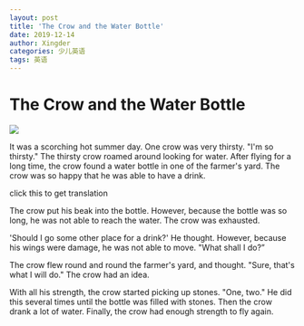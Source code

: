 ```yaml
---
layout: post
title: 'The Crow and the Water Bottle'
date: 2019-12-14
author: Xingder
categories: 少儿英语
tags: 英语
---
```


# The Crow and the Water Bottle

![](https://cn.bing.com/th?id=OIP.kBsoav2FXKPP7m4q2UBcXwHaGy&pid=Api&rs=1)

It was a scorching hot summer day. One crow was very thirsty. "I'm so thirsty." The thirsty crow roamed around looking for water. After flying for a long time, the crow found a water bottle in one of the farmer's yard. The crow was so happy that he was able to have a drink.
<p onclick="this.innerHTML='谢谢！'">click this to get translation</p>

The crow put his beak into the bottle. However, because the bottle was so long, he was not able to reach the water. The crow was exhausted.

'Should I go some other place for a drink?' He thought. However, because his wings were damage, he was not able to move. "What shall I do?”

The crow flew round and round the farmer's yard, and thought. "Sure, that's what I will do." The crow had an idea.

With all his strength, the crow started picking up stones. "One, two." He did this several times until the bottle was filled with stones. Then the crow drank a lot of water. Finally, the crow had enough strength to fly again.


